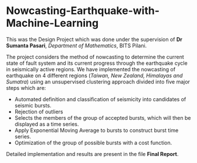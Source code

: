 # Nowcasting-Earthquake-with-Machine-Learning

This was the Design Project which was done under the supervision of **Dr Sumanta Pasari**, *Department of Mathematics*, BITS Pilani.

The project considers the method of nowcasting to determine the current state of fault system and its current progress through the earthquake cycle in seismically active regions. We have implemented the nowcasting of earthquake on 4 different regions (*Taiwan, New Zealand, Himalayas and Sumatra*) using an unsupervised clustering approach divided into five major steps which are:
- Automated definition and classification of seismicity into candidates of seismic bursts.
- Rejection of outliers
- Selects the members of the group of accepted bursts, which will then be displayed as a time series.
- Apply Exponential Moving Average to bursts to construct burst time series.
- Optimization of the group of possible bursts with a cost function.

Detailed implementation and results are present in the file **Final Report**. 
